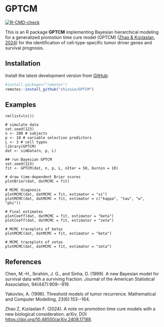 # GPTCM
<!-- 
[![CRAN
status](https://www.r-pkg.org/badges/version/GPTCM)](https://cran.r-project.org/package=GPTCM)
[![r-universe](https://ocbe-uio.r-universe.dev/badges/GPTCM)](https://ocbe-uio.r-universe.dev/GPTCM)
[![License](https://img.shields.io/badge/License-GPLv3-brightgreen.svg)](https://www.gnu.org/licenses/gpl-3.0)
[![DOI](https://img.shields.io/badge/doi-10.32614%2FCRAN.package.GPTCM-brightgreen)](https://doi.org/10.32614/CRAN.package.GPTCM)
-->
[![R-CMD-check](https://github.com/zhizuio/GPTCM/workflows/R-CMD-check/badge.svg)](https://github.com/zhizuio/GPTCM/actions)


This is an R package **GPTCM** implementing Bayesian hierarchical modeling for a generalized promotion time cure model (GPTCM) ([Zhao \& Kızılaslan, 2024](https://doi.org/10.48550/arXiv.2408.17188)) for the identification of cell-type-specific tumor driver genes and survival prognosis. 

## Installation

Install the latest development version from [GitHub](https://github.com/zhizuio/GPTCM):

```r
#install.packages("remotes")
remotes::install_github("zhizuio/GPTCM")
```

## Examples

```{r}
rm(list=ls())

# simulate data
set.seed(123)
n <- 200 # subjects
p <- 10 # variable selection predictors
L <- 3 # cell types
library(GPTCM)
dat <- simData(n, p, L)

## run Bayesian GPTCM
set.seed(123)
fit <- GPTCM(dat, n, p, L, nIter = 50, burnin = 10)

# draw time-dependent Brier scores
plotBrier(dat, datMCMC = fit)

# MCMC diagnosis
plotMCMC(dat, datMCMC = fit, estimator = "xi")
plotMCMC(dat, datMCMC = fit, estimator = c("kappa", "tau", "w", "phi"))

# Final estimates
plotCoeff(dat, datMCMC = fit, estimator = "beta")
plotCoeff(dat, datMCMC = fit, estimator = "zeta")

# MCMC traceplots of betas
plotMCMC(dat, datMCMC = fit, estimator = "beta")

# MCMC traceplots of zetas
plotMCMC(dat, datMCMC = fit, estimator = "zeta")

```


## References

Chen, M.-H., Ibrahim, J. G., and Sinha, D. (1999). A new Bayesian model for survival data with
a surviving fraction. Journal of the American Statistical Association, 94(447):909--919.

Yakovlev, A. (1996). Threshold models of tumor recurrence. Mathematical and Computer Modelling,
23(6):153--164.

Zhao Z, Kızılaslan F. (2024). A note on promotion time cure models with a new biological consideration. arXiv,
DOI https://doi.org/10.48550/arXiv.2408.17188.
